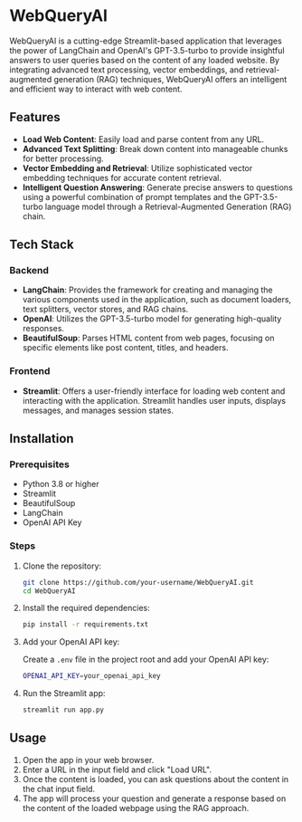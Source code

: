 # WebQueryAI

WebQueryAI is a cutting-edge Streamlit-based application that leverages the power of LangChain and OpenAI's GPT-3.5-turbo to provide insightful answers to user queries based on the content of any loaded website. By integrating advanced text processing, vector embeddings, and retrieval-augmented generation (RAG) techniques, WebQueryAI offers an intelligent and efficient way to interact with web content.

## Features

- **Load Web Content**: Easily load and parse content from any URL.
- **Advanced Text Splitting**: Break down content into manageable chunks for better processing.
- **Vector Embedding and Retrieval**: Utilize sophisticated vector embedding techniques for accurate content retrieval.
- **Intelligent Question Answering**: Generate precise answers to questions using a powerful combination of prompt templates and the GPT-3.5-turbo language model through a Retrieval-Augmented Generation (RAG) chain.

## Tech Stack

### Backend

- **LangChain**: Provides the framework for creating and managing the various components used in the application, such as document loaders, text splitters, vector stores, and RAG chains.
- **OpenAI**: Utilizes the GPT-3.5-turbo model for generating high-quality responses.
- **BeautifulSoup**: Parses HTML content from web pages, focusing on specific elements like post content, titles, and headers.

### Frontend

- **Streamlit**: Offers a user-friendly interface for loading web content and interacting with the application. Streamlit handles user inputs, displays messages, and manages session states.

## Installation

### Prerequisites

- Python 3.8 or higher
- Streamlit
- BeautifulSoup
- LangChain
- OpenAI API Key

### Steps

1. Clone the repository:

    ```sh
    git clone https://github.com/your-username/WebQueryAI.git
    cd WebQueryAI
    ```

2. Install the required dependencies:

    ```sh
    pip install -r requirements.txt
    ```

3. Add your OpenAI API key:

    Create a `.env` file in the project root and add your OpenAI API key:

    ```sh
    OPENAI_API_KEY=your_openai_api_key
    ```

4. Run the Streamlit app:

    ```sh
    streamlit run app.py
    ```

## Usage

1. Open the app in your web browser.
2. Enter a URL in the input field and click "Load URL".
3. Once the content is loaded, you can ask questions about the content in the chat input field.
4. The app will process your question and generate a response based on the content of the loaded webpage using the RAG approach.

